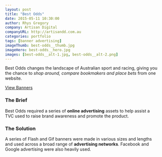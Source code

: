 ```yaml
---
layout: post
title: "Best Odds"
date: 2015-05-11 10:30:00
author: Rhys Gregory
company: Artisan Digital
companyURL: http://artisandd.com.au
categories: portfolio
tags: [banner advertising]
imageThumb: best-odds__thumb.jpg
imageHero: best-odds__hero.jpg
images: [best-odds__alt-1.jpg, best-odds__alt-2.png]
---
```

Best Odds changes the landscape of Australian sport and racing, giving you the chance to *shop around, compare bookmakers and place bets* from one website.

<a class="o-btn  c-btn" href="/showcase/best-odds/" target="_blank">View Banners <i class="i-new-tab"></i></a>

### The Brief
Best Odds required a series of **online advertising** assets to help assist a TVC used to raise brand awareness and promote the product.

### The Solution
A series of Flash and Gif banners were made in various sizes and lengths and used across a broad range of **advertising networks**. Facebook and Google advertising were also heavily used.